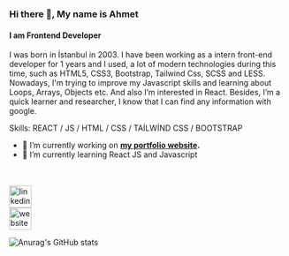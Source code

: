 ### Hi there 👋, My name is Ahmet
#### I am Frontend Developer
I was born in İstanbul in 2003. I have been working as a intern front-end developer for 1 years and I used, a lot of modern technologies during this time, such as HTML5, CSS3, Bootstrap, Tailwind Css, SCSS and LESS. Nowadays, I'm trying to improve my Javascript skills and learning about Loops, Arrays, Objects etc. And also I’m interested in React. Besides, I’m a quick learner and researcher, I know that I can find any information with google.

Skills:  REACT / JS / HTML / CSS / TAİLWİND CSS / BOOTSTRAP

- 🔭 I’m currently working on **[my portfolio website](https://acekinci.github.io/My-Portfolio/).**
- 🌱 I’m currently learning React JS and Javascript 

<br></br>
[<img src='https://cdn.jsdelivr.net/npm/simple-icons@3.0.1/icons/linkedin.svg' alt='linkedin' height='40'>](https://www.linkedin.com/in/https://www.linkedin.com/in/ahmet-can-ekinci//)  
[<img src='https://cdn.jsdelivr.net/npm/simple-icons@3.0.1/icons/icloud.svg' alt='website' height='40'>](https://acekinci.github.io/My-Portfolio/)  



![Anurag's GitHub stats](https://github-readme-stats.vercel.app/api?username=acekinci&show_icons=true&theme=radical)
